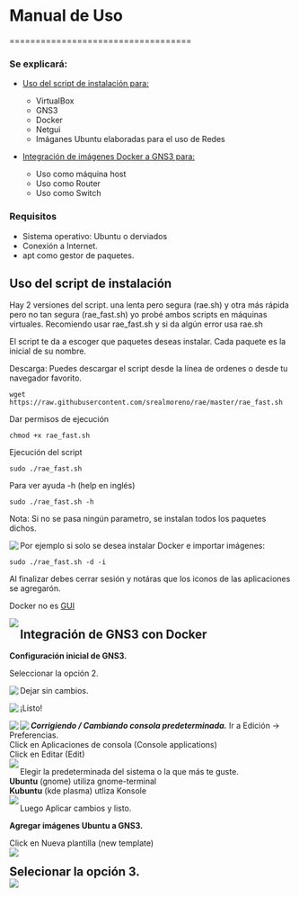 # Manual de Uso
===================================

### Se explicará:
- <a href="#script"> Uso del script de instalación para: </a>
	* VirtualBox
	* GNS3
	* Docker
	* Netgui
	* Imáganes Ubuntu elaboradas para el uso de Redes

- <a href="#gns3"> Integración de imágenes Docker a GNS3 para: </a>
	* Uso como máquina host
	* Uso como Router
	* Uso como Switch

### Requisitos
* Sistema operativo: Ubuntu o derviados 
* Conexión a Internet.
* apt como gestor de paquetes.

<a name="script" id="script"></a>

## Uso del script de instalación
Hay 2 versiones del script. una lenta pero segura (rae.sh) y otra más rápida pero no tan segura (rae_fast.sh) yo probé ambos scripts en máquinas virtuales. Recomiendo usar rae_fast.sh y si da algún error usa rae.sh

El script te da a escoger que paquetes deseas instalar. Cada paquete es la inicial de su nombre.

Descarga:
Puedes descargar el script desde la línea de ordenes o desde tu navegador favorito.

```
wget https://raw.githubusercontent.com/srealmoreno/rae/master/rae_fast.sh
```

Dar permisos de ejecución
```
chmod +x rae_fast.sh
```

Ejecución del script
```
sudo ./rae_fast.sh
```

Para ver ayuda -h (help en inglés)
```
sudo ./rae_fast.sh -h
```

Nota: Si no se pasa ningún parametro, se  instalan todos los paquetes dichos.

<img align="left" src="/.assets/ejemplo_1.png"> </img>

Por ejemplo si solo se desea instalar Docker e importar imágenes:

```
sudo ./rae_fast.sh -d -i
```

Al finalizar debes cerrar sesión y notáras que los iconos de las aplicaciones se agregarón.

Docker no es [GUI](https://es.wikipedia.org/wiki/Interfaz_gr%C3%A1fica_de_usuario)

<p><img align="left" src="/.assets/ejemplo_2.png"> </img></p>

<a name="gns3" id="gns3"></a>

## Integración de GNS3 con Docker

**Configuración inicial de GNS3.**

Seleccionar la opción 2.  
<p><img align="left" src="/.assets/gns3_1.png"> </img></p>

Dejar sin cambios.
<p><img align="left" src="/.assets/gns3_2.png"> </img></p>
¡Listo!
<p><img align="left" src="/.assets/gns3_3.png"> </img></p>
<p><img align="left" src="/.assets/gns3_4.png"> </img></p>

_**Corrigiendo / Cambiando consola predeterminada.**_
Ir a Edición -> Preferencias.  
Click en Aplicaciones de consola (Console applications)  
Click en Editar (Edit)  
<img align="left" src="/.assets/gns3_console_1.png"> </img>  

Elegir la predeterminada del sistema o la que más te guste.  
**Ubuntu** (gnome) utiliza gnome-terminal  
**Kubuntu** (kde plasma) utliza Konsole  
<img align="left" src="/.assets/gns3_console_2.png"> </img>  

Luego Aplicar cambios y listo.  

**Agregar imágenes Ubuntu a GNS3.**  

Click en Nueva plantilla (new template)  
<img align="left" src="/.assets/gns3_5.png"> </img>  

Selecionar la opción 3.  
<img align="left" src="/.assets/gns3_6.png"> </img>  
---